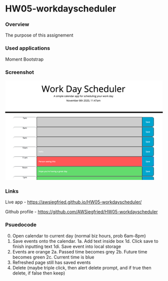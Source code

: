 # HW05-workdayscheduler
### Overview
The purpose of this assignement 

### Used applications
Moment
Bootstrap


### Screenshot
![screenshot](/Assets/workdayscheduler.png?raw=true)



### Links
Live app - https://awsiegfried.github.io/HW05-workdayscheduler/

Github profile - https://github.com/AWSiegfried/HW05-workdayscheduler 

### Psuedocode
0. Open calendar to current day (normal biz hours, prob 6am-8pm)
1. Save events onto the calendar. 
1a. Add text inside box 
1d. Click save to finish inputting text
1di. Save event into local storage
2. Events are orange
2a. Passed time becomes grey
2b. Future time becomes green
2c. Current time is blue
3. Refreshed page still has saved events
4. Delete (maybe triple click, then alert delete prompt, and if true then delete, if false then keep)